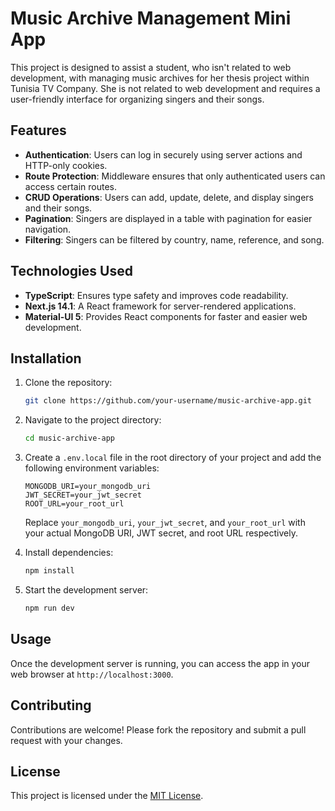 # Music Archive Management Mini App

This project is designed to assist a student, who isn't related to web development, with managing music archives for her thesis project within Tunisia TV Company. She is not related to web development and requires a user-friendly interface for organizing singers and their songs.

## Features

- **Authentication**: Users can log in securely using server actions and HTTP-only cookies.
- **Route Protection**: Middleware ensures that only authenticated users can access certain routes.
- **CRUD Operations**: Users can add, update, delete, and display singers and their songs.
- **Pagination**: Singers are displayed in a table with pagination for easier navigation.
- **Filtering**: Singers can be filtered by country, name, reference, and song.

## Technologies Used

- **TypeScript**: Ensures type safety and improves code readability.
- **Next.js 14.1**: A React framework for server-rendered applications.
- **Material-UI 5**: Provides React components for faster and easier web development.

## Installation

1. Clone the repository:

   ```bash
   git clone https://github.com/your-username/music-archive-app.git
   ```

2. Navigate to the project directory:

   ```bash
   cd music-archive-app
   ```

3. Create a `.env.local` file in the root directory of your project and add the following environment variables:

   ```plaintext
   MONGODB_URI=your_mongodb_uri
   JWT_SECRET=your_jwt_secret
   ROOT_URL=your_root_url
   ```

   Replace `your_mongodb_uri`, `your_jwt_secret`, and `your_root_url` with your actual MongoDB URI, JWT secret, and root URL respectively.

4. Install dependencies:

   ```bash
   npm install
   ```

5. Start the development server:

   ```bash
   npm run dev
   ```

## Usage

Once the development server is running, you can access the app in your web browser at `http://localhost:3000`.

## Contributing

Contributions are welcome! Please fork the repository and submit a pull request with your changes.

## License

This project is licensed under the [MIT License](LICENSE).
